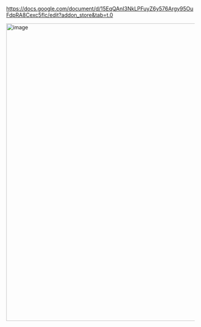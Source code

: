 https://docs.google.com/document/d/15EqQAnI3NkLPFuyZ6y576Argy95OuFdpRA8Cexc5flc/edit?addon_store&tab=t.0

<img width="914" height="795" alt="image" src="https://github.com/user-attachments/assets/51a52071-ca49-494f-aff2-227ee5735233" />
